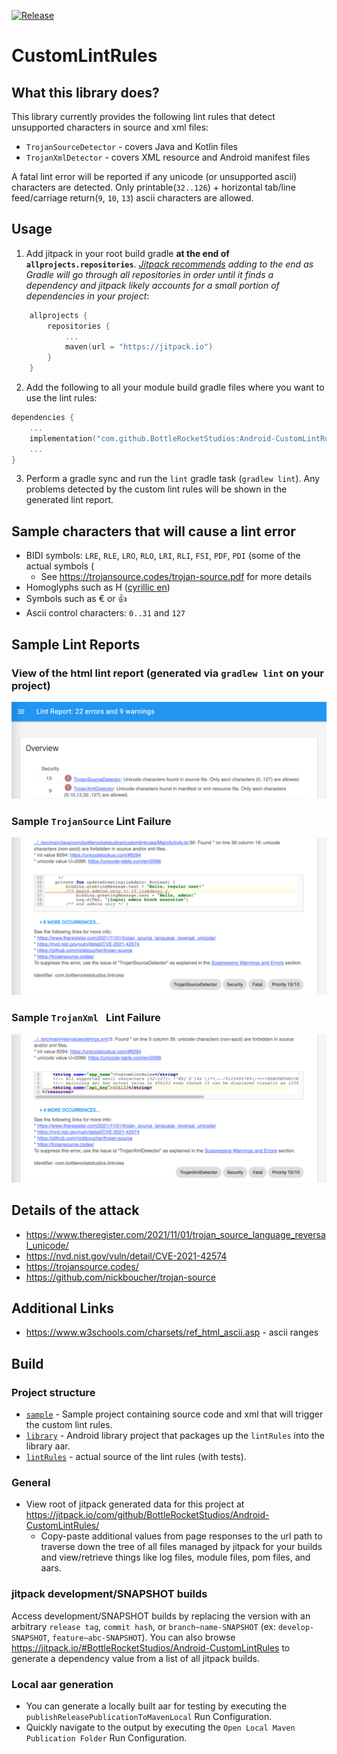 [![Release](https://jitpack.io/v/BottleRocketStudios/Android-CustomLintRules.svg)](https://jitpack.io/#BottleRocketStudios/Android-CustomLintRules)
# CustomLintRules
## What this library does?
This library currently provides the following lint rules that detect unsupported characters in source and xml files:

 * `TrojanSourceDetector` - covers Java and Kotlin files
 * `TrojanXmlDetector` - covers XML resource and Android manifest files

A fatal lint error will be reported if any unicode (or unsupported ascii) characters are detected. Only printable(`32..126`) + horizontal tab/line feed/carriage return(`9`, `10`, `13`) ascii characters are allowed.

## Usage
1. Add jitpack in your root build gradle **at the end of `allprojects.repositories`**. *[Jitpack recommends](https://docs.jitpack.io/) adding to the end as Gradle will go through all repositories in order until it finds a dependency and jitpack likely accounts for a small portion of dependencies in your project*:

```kotlin
	allprojects {
		repositories {
			...
			maven(url = "https://jitpack.io")
		}
	}
```

2. Add the following to all your module build gradle files where you want to use the lint rules:

```kotlin
dependencies {
    ...
    implementation("com.github.BottleRocketStudios:Android-CustomLintRules:1.0.0")
    ...
}
```

3. Perform a gradle sync and run the `lint` gradle task (`gradlew lint`). Any problems detected by the custom lint rules will be shown in the generated lint report.

## Sample characters that will cause a lint error 
* BIDI symbols: `LRE`, `RLE`, `LRO`, `RLO`, `LRI`, `RLI`, `FSI`, `PDF`, `PDI` (some of the actual symbols ⁦⁧⁩‮)
    * See https://trojansource.codes/trojan-source.pdf for more details
* Homoglyphs such as Н ([cyrillic en](https://en.wikipedia.org/wiki/En_(Cyrillic)))
* Symbols such as € or 👍
* Ascii control characters: `0..31` and `127`

## Sample Lint Reports
### View of the html lint report (generated via `gradlew lint` on your project)
![a](docs/images/sample_lint_report_result_ss.png)

### Sample `TrojanSource` Lint Failure
![a](docs/images/sample_trojan_source_detector_lint_result_ss.png)

### Sample `TrojanXml ` Lint Failure
![a](docs/images/sample_trojan_xml_detector_lint_result_ss.png)

## Details of the attack
* https://www.theregister.com/2021/11/01/trojan_source_language_reversal_unicode/
* https://nvd.nist.gov/vuln/detail/CVE-2021-42574
* https://trojansource.codes/
* https://github.com/nickboucher/trojan-source

## Additional Links
* https://www.w3schools.com/charsets/ref_html_ascii.asp - ascii ranges

## Build
### Project structure
* [`sample`](sample) - Sample project containing source code and xml that will trigger the custom lint rules.
* [`library`](library) - Android library project that packages up the `lintRules` into the library aar.
* [`lintRules`](lintRules) - actual source of the lint rules (with tests).

### General
* View root of jitpack generated data for this project at https://jitpack.io/com/github/BottleRocketStudios/Android-CustomLintRules/
    * Copy-paste additional values from page responses to the url path to traverse down the tree of all files managed by jitpack for your builds and view/retrieve things like log files, module files, pom files, and aars.

### jitpack development/SNAPSHOT builds
Access development/SNAPSHOT builds by replacing the version with an arbitrary `release tag`, `commit hash`, or `branch~name-SNAPSHOT` (ex: `develop-SNAPSHOT`, `feature~abc-SNAPSHOT`). You can also browse https://jitpack.io/#BottleRocketStudios/Android-CustomLintRules to generate a dependency value from a list of all jitpack builds.

### Local aar generation
* You can generate a locally built aar for testing by executing the `publishReleasePublicationToMavenLocal` Run Configuration.
* Quickly navigate to the output by executing the `Open Local Maven Publication Folder` Run Configuration.